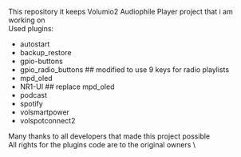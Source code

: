 This repository it keeps Volumio2 Audiophile Player project that i am working on \
Used plugins:
   - autostart
   - backup_restore
   - gpio-buttons
   - gpio_radio_buttons ## modified to use 9 keys for radio playlists
   - mpd_oled
   - NR1-UI ## replace mpd_oled
   - podcast
   - spotify
   - volsmartpower
   - volspotconnect2
 
Many thanks to all developers that made this project possible \
All rights for the plugins code are to the original owners \
